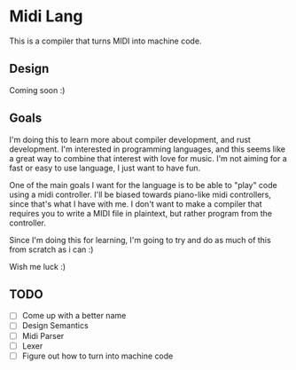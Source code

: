 # Midi Lang

This is a compiler that turns MIDI into machine code.

## Design

Coming soon :)

## Goals

I'm doing this to learn more about compiler development, and rust development. I'm interested in programming languages, and this seems like a great way to combine that interest with love for music. I'm not aiming for a fast or easy to use language, I just want to have fun.

One of the main goals I want for the language is to be able to "play" code using a midi controller. I'll be biased towards piano-like midi controllers, since that's what I have with me. I don't want to make a compiler that requires you to write a MIDI file in plaintext, but rather program from the controller.

Since I'm doing this for learning, I'm going to try and do as much of this from scratch as i can :)

Wish me luck :)

## TODO

- [ ] Come up with a better name
- [ ] Design Semantics
- [ ] Midi Parser
- [ ] Lexer
- [ ] Figure out how to turn into machine code